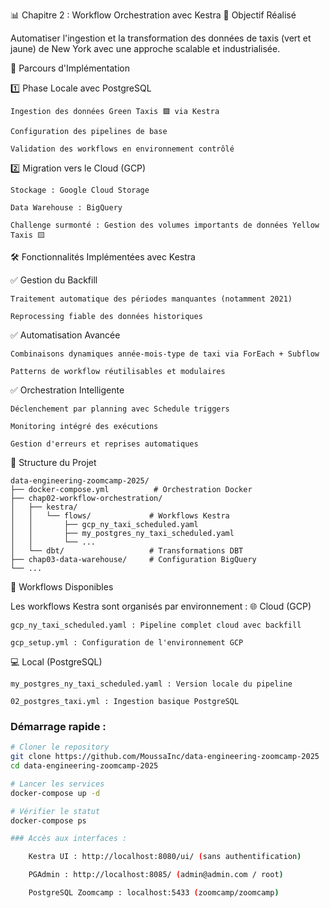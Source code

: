 📊 Chapitre 2 : Workflow Orchestration avec Kestra
🎯 Objectif Réalisé

Automatiser l'ingestion et la transformation des données de taxis (vert et jaune) de New York avec une approche scalable et industrialisée.

🔄 Parcours d'Implémentation

1️⃣ Phase Locale avec PostgreSQL

    Ingestion des données Green Taxis 🟩 via Kestra

    Configuration des pipelines de base

    Validation des workflows en environnement contrôlé

2️⃣ Migration vers le Cloud (GCP)

    Stockage : Google Cloud Storage

    Data Warehouse : BigQuery

    Challenge surmonté : Gestion des volumes importants de données Yellow Taxis 🟨

🛠️ Fonctionnalités Implémentées avec Kestra

✅ Gestion du Backfill

    Traitement automatique des périodes manquantes (notamment 2021)

    Reprocessing fiable des données historiques

✅ Automatisation Avancée

    Combinaisons dynamiques année-mois-type de taxi via ForEach + Subflow

    Patterns de workflow réutilisables et modulaires

✅ Orchestration Intelligente

    Déclenchement par planning avec Schedule triggers

    Monitoring intégré des exécutions

    Gestion d'erreurs et reprises automatiques

📁 Structure du Projet

    data-engineering-zoomcamp-2025/
    ├── docker-compose.yml          # Orchestration Docker
    ├── chap02-workflow-orchestration/
    │   ├── kestra/
    │   │   └── flows/             # Workflows Kestra
    │   │       ├── gcp_ny_taxi_scheduled.yaml
    │   │       ├── my_postgres_ny_taxi_scheduled.yaml
    │   │       └── ...
    │   └── dbt/                   # Transformations DBT
    ├── chap03-data-warehouse/     # Configuration BigQuery
    └── ...

🚀 Workflows Disponibles

Les workflows Kestra sont organisés par environnement :
🌐 Cloud (GCP)

    gcp_ny_taxi_scheduled.yaml : Pipeline complet cloud avec backfill

    gcp_setup.yml : Configuration de l'environnement GCP

💻 Local (PostgreSQL)

    my_postgres_ny_taxi_scheduled.yaml : Version locale du pipeline

    02_postgres_taxi.yml : Ingestion basique PostgreSQL

### Démarrage rapide :
```bash
# Cloner le repository
git clone https://github.com/MoussaInc/data-engineering-zoomcamp-2025
cd data-engineering-zoomcamp-2025

# Lancer les services
docker-compose up -d

# Vérifier le statut
docker-compose ps

### Accès aux interfaces :

    Kestra UI : http://localhost:8080/ui/ (sans authentification)

    PGAdmin : http://localhost:8085/ (admin@admin.com / root)

    PostgreSQL Zoomcamp : localhost:5433 (zoomcamp/zoomcamp)